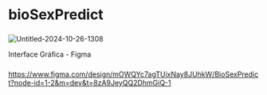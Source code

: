 # bioSexPredict

### 
![Untitled-2024-10-26-1308](https://github.com/user-attachments/assets/0a312976-a2c0-4174-84b6-ad404d3a26dc)


Interface Gráfica - Figma
###
https://www.figma.com/design/mOWQYc7agTUixNay8JUhkW/BioSexPredict?node-id=1-2&m=dev&t=8zA9JeyQQ2DhmGiQ-1

